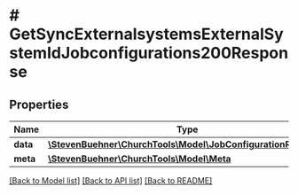 # # GetSyncExternalsystemsExternalSystemIdJobconfigurations200Response

## Properties

Name | Type | Description | Notes
------------ | ------------- | ------------- | -------------
**data** | [**\StevenBuehner\ChurchTools\Model\JobConfigurationReturn1[]**](JobConfigurationReturn1.md) |  | [optional]
**meta** | [**\StevenBuehner\ChurchTools\Model\Meta**](Meta.md) |  | [optional]

[[Back to Model list]](../../README.md#models) [[Back to API list]](../../README.md#endpoints) [[Back to README]](../../README.md)

